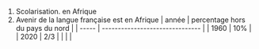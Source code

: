 1. Scolarisation. en Afrique
2. Avenir de la langue française est en Afrique
| année | percentage hors du pays du nord |
| ----- | ------------------------------- |
| 1960  | 10%                             |
| 2020  | 2/3                             |
|       |                                 |
